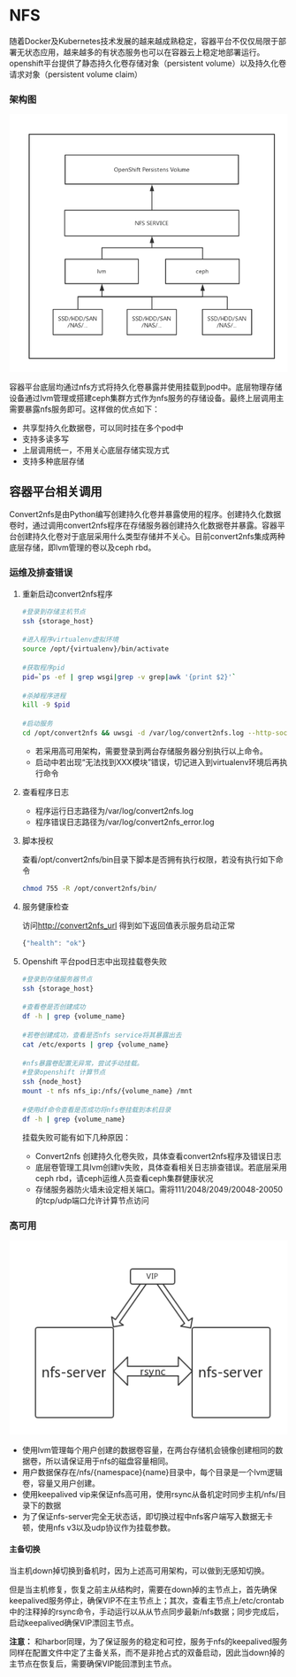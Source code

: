 # NFS

随着Docker及Kubernetes技术发展的越来越成熟稳定，容器平台不仅仅局限于部署无状态应用，越来越多的有状态服务也可以在容器云上稳定地部署运行。openshift平台提供了静态持久化卷存储对象（persistent volume）以及持久化卷请求对象（persistent volume claim）

### 架构图

![](.gitbook/assets/arc.png)

容器平台底层均通过nfs方式将持久化卷暴露并使用挂载到pod中。底层物理存储设备通过lvm管理或搭建ceph集群方式作为nfs服务的存储设备。最终上层调用主需要暴露nfs服务即可。这样做的优点如下：

* 共享型持久化数据卷，可以同时挂在多个pod中
* 支持多读多写
* 上层调用统一，不用关心底层存储实现方式
* 支持多种底层存储

## 容器平台相关调用

Convert2nfs是由Python编写创建持久化卷并暴露使用的程序。创建持久化数据卷时，通过调用convert2nfs程序在存储服务器创建持久化数据卷并暴露。容器平台创建持久化卷对于底层采用什么类型存储并不关心。目前convert2nfs集成两种底层存储，即lvm管理的卷以及ceph rbd。

### 运维及排查错误

1. 重新启动convert2nfs程序

   ```bash
   #登录到存储主机节点
   ssh {storage_host}

   #进入程序virtualenv虚拟环境
   source /opt/{virtualenv}/bin/activate

   #获取程序pid
   pid=`ps -ef | grep wsgi|grep -v grep|awk '{print $2}'`

   #杀掉程序进程
   kill -9 $pid

   #启动服务
   cd /opt/convert2nfs && uwsgi -d /var/log/convert2nfs.log --http-socket :8080 --venv /opt/{virtualenv} --pecan config.py
   ```

   * 若采用高可用架构，需要登录到两台存储服务器分别执行以上命令。
   * 启动中若出现“无法找到XXX模块”错误，切记进入到virtualenv环境后再执行命令

2. 查看程序日志
   * 程序运行日志路径为/var/log/convert2nfs.log
   * 程序错误日志路径为/var/log/convert2nfs\_error.log
3. 脚本授权

   查看/opt/convert2nfs/bin目录下脚本是否拥有执行权限，若没有执行如下命令

   ```bash
   chmod 755 -R /opt/convert2nfs/bin/
   ```

4. 服务健康检查

   访问[http://convert2nfs\_url](http://convert2nfs_url) 得到如下返回值表示服务启动正常

   ```javascript
   {"health": "ok"}
   ```

5. Openshift 平台pod日志中出现挂载卷失败

   ```bash
   #登录到存储服务器节点
   ssh {storage_host}

   #查看卷是否创建成功
   df -h | grep {volume_name}

   #若卷创建成功，查看是否nfs service将其暴露出去
   cat /etc/exports | grep {volume_name}

   #nfs暴露卷配置无异常，尝试手动挂载。
   #登录openshift 计算节点
   ssh {node_host}
   mount -t nfs nfs_ip:/nfs/{volume_name} /mnt

   #使用df命令查看是否成功将nfs卷挂载到本机目录
   df -h | grep {volume_name}
   ```

   挂载失败可能有如下几种原因：

   * Convert2nfs 创建持久化卷失败，具体查看convert2nfs程序及错误日志
   * 底层卷管理工具lvm创建lv失败，具体查看相关日志排查错误。若底层采用ceph rbd，请ceph运维人员查看ceph集群健康状况
   * 存储服务器防火墙未设定相关端口。需将111/2048/2049/20048-20050的tcp/udp端口允许计算节点访问

### 高可用

![](.gitbook/assets/nfs.jpg)

* 使用lvm管理每个用户创建的数据卷容量，在两台存储机会镜像创建相同的数据卷，所以请保证用于nfs的磁盘容量相同。
* 用户数据保存在/nfs/{namespace}{name}目录中，每个目录是一个lvm逻辑卷，容量又用户创建。
* 使用keepalived vip来保证nfs高可用，使用rsync从备机定时同步主机/nfs/目录下的数据
* 为了保证nfs-server完全无状态话，即切换过程中nfs客户端写入数据无卡顿，使用nfs v3以及udp协议作为挂载参数。

#### 主备切换

当主机down掉切换到备机时，因为上述高可用架构，可以做到无感知切换。

但是当主机修复，恢复之前主从结构时，需要在down掉的主节点上，首先确保keepalived服务停止，确保VIP不在主节点上；其次，查看主节点上/etc/crontab中的注释掉的rsync命令，手动运行以从从节点同步最新/nfs数据；同步完成后，启动keepalived确保VIP漂回主节点。

**注意：** 和harbor同理，为了保证服务的稳定和可控，服务于nfs的keepalived服务同样在配置文件中定了主备关系，而不是非抢占式的双备启动，因此当down掉的主节点在恢复后，需要确保VIP能回漂到主节点。  


